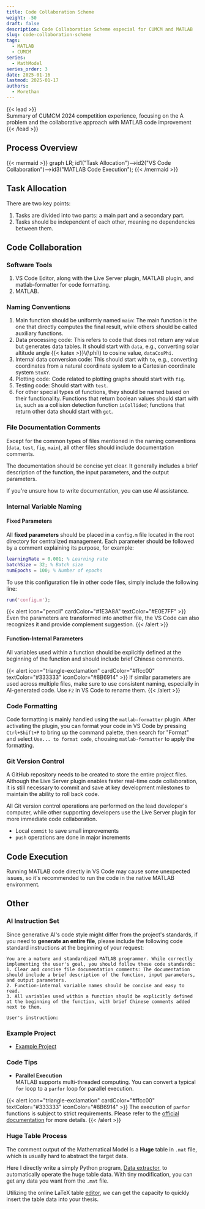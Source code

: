 ```yaml
---
title: Code Collaboration Scheme
weight: -50
draft: false
description: Code Collaboration Scheme especial for CUMCM and MATLAB
slug: code-collaboration-scheme
tags:
  - MATLAB
  - CUMCM
series:
  - MathModel
series_order: 3
date: 2025-01-16
lastmod: 2025-01-17
authors:
  - Morethan
---
```


{{< lead >}}  
Summary of CUMCM 2024 competition experience, focusing on the A problem and the collaborative approach with MATLAB code improvement  
{{< /lead >}}

## Process Overview

{{< mermaid >}}
graph LR;
id1("Task Allocation")-->id2("VS Code Collaboration")-->id3("MATLAB Code Execution");
{{< /mermaid >}}

## Task Allocation

There are two key points:

1. Tasks are divided into two parts: a main part and a secondary part.
2. Tasks should be independent of each other, meaning no dependencies between them.

## Code Collaboration

### Software Tools

1. VS Code Editor, along with the Live Server plugin, MATLAB plugin, and matlab-formatter for code formatting.
2. MATLAB.

### Naming Conventions

1. Main function should be uniformly named `main`: The main function is the one that directly computes the final result, while others should be called auxiliary functions.
2. Data processing code: This refers to code that does not return any value but generates data tables. It should start with `data`, e.g., converting solar altitude angle {{< katex >}}\\(\\phi\\) to cosine value, `dataCosPhi`.
3. Internal data conversion code: This should start with `to`, e.g., converting coordinates from a natural coordinate system to a Cartesian coordinate system `StoXY`.
4. Plotting code: Code related to plotting graphs should start with `fig`.
5. Testing code: Should start with `test`.
6. For other special types of functions, they should be named based on their functionality. Functions that return boolean values should start with `is`, such as a collision detection function `isCollided`; functions that return other data should start with `get`.

### File Documentation Comments

Except for the common types of files mentioned in the naming conventions (`data`, `test`, `fig`, `main`), all other files should include documentation comments.

The documentation should be concise yet clear. It generally includes a brief description of the function, the input parameters, and the output parameters.

If you're unsure how to write documentation, you can use AI assistance.

### Internal Variable Naming

#### Fixed Parameters

All **fixed parameters** should be placed in a `config.m` file located in the root directory for centralized management. Each parameter should be followed by a comment explaining its purpose, for example:

```MATLAB
learningRate = 0.001; % Learning rate
batchSize = 32; % Batch size
numEpochs = 100; % Number of epochs
```

To use this configuration file in other code files, simply include the following line:

```MATLAB
run('config.m');
```

{{< alert icon="pencil" cardColor="#1E3A8A" textColor="#E0E7FF" >}}
Even the parameters are transformed into another file, the VS Code can also recognizes it and provide complement suggestion.
{{< /alert >}}
#### Function-Internal Parameters

All variables used within a function should be explicitly defined at the beginning of the function and should include brief Chinese comments.

{{< alert icon="triangle-exclamation" cardColor="#ffcc00" textColor="#333333" iconColor="#8B6914" >}}
If similar parameters are used across multiple files, make sure to use consistent naming, especially in AI-generated code. Use `F2` in VS Code to rename them.
{{< /alert >}}
### Code Formatting

Code formatting is mainly handled using the `matlab-formatter` plugin. After activating the plugin, you can format your code in VS Code by pressing `Ctrl+Shift+P` to bring up the command palette, then search for "Format" and select `Use... to format code`, choosing `matlab-formatter` to apply the formatting.

### Git Version Control

A GitHub repository needs to be created to store the entire project files. Although the Live Server plugin enables faster real-time code collaboration, it is still necessary to commit and save at key development milestones to maintain the ability to roll back code.

All Git version control operations are performed on the lead developer's computer, while other supporting developers use the Live Server plugin for more immediate code collaboration.

- Local `commit` to save small improvements
- `push` operations are done in major increments

## Code Execution

Running MATLAB code directly in VS Code may cause some unexpected issues, so it's recommended to run the code in the native MATLAB environment.

## Other

### AI Instruction Set

Since generative AI's code style might differ from the project's standards, if you need to **generate an entire file**, please include the following code standard instructions at the beginning of your request:

```text
You are a mature and standardized MATLAB programmer. While correctly implementing the user's goal, you should follow these code standards:
1. Clear and concise file documentation comments: The documentation should include a brief description of the function, input parameters, and output parameters.
2. Function-internal variable names should be concise and easy to read.
3. All variables used within a function should be explicitly defined at the beginning of the function, with brief Chinese comments added next to them.

User's instruction:
```

### Example Project

- [Example Project](https://github.com/morethan987/morethan987/tree/main/MathModelExampleProject)

### Code Tips

- **Parallel Execution**  
    MATLAB supports multi-threaded computing. You can convert a typical `for` loop to a `parfor` loop for parallel execution.

{{< alert icon="triangle-exclamation" cardColor="#ffcc00" textColor="#333333" iconColor="#8B6914" >}}
The execution of `parfor` functions is subject to strict requirements. Please refer to the [official documentation](https://ww2.mathworks.cn/help/parallel-computing/parfor.html) for more details.
{{< /alert >}}
### Huge Table Process
The comment output of the Mathematical Model is a **Huge** table in `.mat` file, which is usually hard to abstract the target data.

Here I directly write a simply Python program, [Data extractor](https://github.com/morethan987/morethan987/tree/main/%E6%95%B0%E6%8D%AE%E6%8F%90%E5%8F%96%E5%99%A8), to automatically operate the huge table data. With tiny modification, you can get any data you want from the `.mat` file.

Utilizing the online LaTeX table [editor](https://tableconvert.com/zh-cn/latex-generator), we can get the capacity to quickly insert the table data into your thesis.
